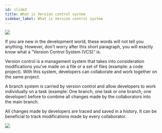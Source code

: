 ```yaml
---
id: slide2
title: What is Version control system
sidebar_label: What is Version control system
---
```




![](https://www.linode.com/docs/development/version-control/introduction-to-version-control/1204-image_versioning_intro_1.jpg)


If you are new in the development world, these words will not tell you anything. However, don’t worry after this short paragraph, you will exactly know what a “Version Control System (VCS)” is.

Version control is a management system that takes into consideration modifications you’ve made on a file or a set of files (example: a code project). With this system, developers can collaborate and work together on the same project.

A branch system is carried by version control and allow developers to work individually on a task (example: One branch, one task or one branch, one developer) before to combine all changes made by the collaborators into the main branch.

All changes made by developers are traced and saved in a history. It can be beneficial to track modifications made by every collaborator.

![](https://i0.wp.com/miro.medium.com/max/960/1*r46_PENruSre5iTHcwGPTQ.png?w=810&ssl=1)
